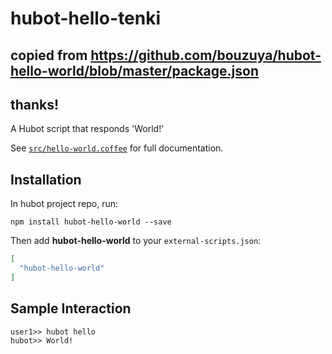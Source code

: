 # hubot-hello-tenki

## copied from https://github.com/bouzuya/hubot-hello-world/blob/master/package.json
## thanks!

A Hubot script that responds 'World!'

See [`src/hello-world.coffee`](src/hello-world.coffee) for full documentation.

## Installation

In hubot project repo, run:

`npm install hubot-hello-world --save`

Then add **hubot-hello-world** to your `external-scripts.json`:

```json
[
  "hubot-hello-world"
]
```

## Sample Interaction

```
user1>> hubot hello
hubot>> World!
```
